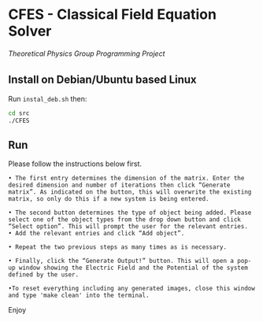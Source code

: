 # CFES - Classical Field Equation Solver
###### Theoretical Physics Group Programming Project

## Install on Debian/Ubuntu based Linux

Run `instal_deb.sh` then:

```bash
cd src
./CFES
```

## Run

Please follow the instructions below first.

    • The first entry determines the dimension of the matrix. Enter the desired dimension and number of iterations then click “Generate matrix”. As indicated on the button, this will overwrite the existing matrix, so only do this if a new system is being entered.

    • The second button determines the type of object being added. Please select one of the object types from the drop down button and click “Select option”. This will prompt the user for the relevant entries.
    • Add the relevant entries and click “Add object”.

    • Repeat the two previous steps as many times as is necessary.

    • Finally, click the “Generate Output!” button. This will open a pop-up window showing the Electric Field and the Potential of the system defined by the user. 

    •To reset everything including any generated images, close this window and type 'make clean' into the terminal.


Enjoy
